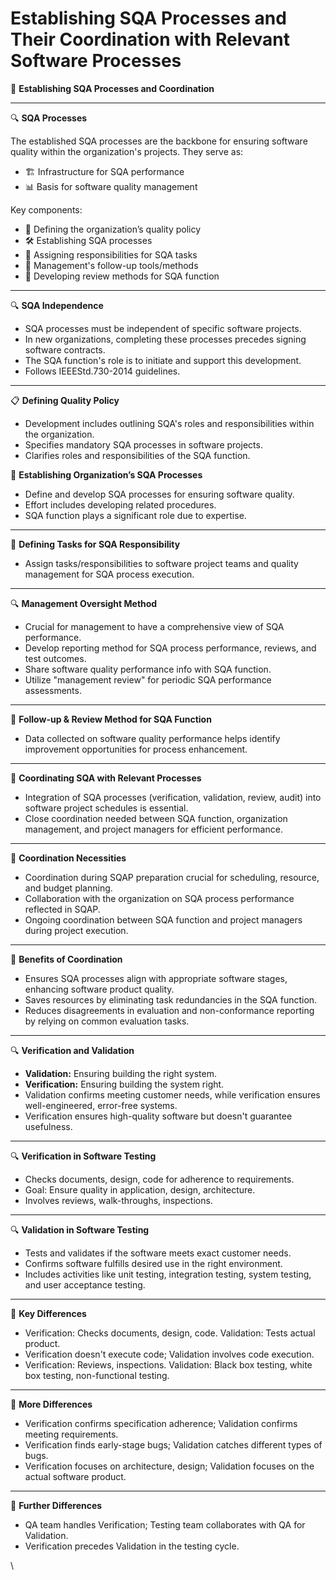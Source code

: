 # Establishing SQA Processes and Their Coordination with Relevant Software Processes

🌟 **Establishing SQA Processes and Coordination**

***

🔍 **SQA Processes**

The established SQA processes are the backbone for ensuring software quality within the organization's projects. They serve as:

* 🏗️ Infrastructure for SQA performance
* 📊 Basis for software quality management

Key components:

* 📜 Defining the organization’s quality policy
* 🛠️ Establishing SQA processes
* 👥 Assigning responsibilities for SQA tasks
* 🧰 Management's follow-up tools/methods
* 🔄 Developing review methods for SQA function

***

🔍 **SQA Independence**

* SQA processes must be independent of specific software projects.
* In new organizations, completing these processes precedes signing software contracts.
* The SQA function's role is to initiate and support this development.
* Follows IEEEStd.730-2014 guidelines.

***

📋 **Defining Quality Policy**

* Development includes outlining SQA's roles and responsibilities within the organization.
* Specifies mandatory SQA processes in software projects.
* Clarifies roles and responsibilities of the SQA function.



🔧 **Establishing Organization’s SQA Processes**

* Define and develop SQA processes for ensuring software quality.
* Effort includes developing related procedures.
* SQA function plays a significant role due to expertise.

***

📝 **Defining Tasks for SQA Responsibility**

* Assign tasks/responsibilities to software project teams and quality management for SQA process execution.

***

🔍 **Management Oversight Method**

* Crucial for management to have a comprehensive view of SQA performance.
* Develop reporting method for SQA process performance, reviews, and test outcomes.
* Share software quality performance info with SQA function.
* Utilize "management review" for periodic SQA performance assessments.

***

🔄 **Follow-up & Review Method for SQA Function**

* Data collected on software quality performance helps identify improvement opportunities for process enhancement.

***

🤝 **Coordinating SQA with Relevant Processes**

* Integration of SQA processes (verification, validation, review, audit) into software project schedules is essential.
* Close coordination needed between SQA function, organization management, and project managers for efficient performance.

***

🔗 **Coordination Necessities**

* Coordination during SQAP preparation crucial for scheduling, resource, and budget planning.
* Collaboration with the organization on SQA process performance reflected in SQAP.
* Ongoing coordination between SQA function and project managers during project execution.

***

🌟 **Benefits of Coordination**

* Ensures SQA processes align with appropriate software stages, enhancing software product quality.
* Saves resources by eliminating task redundancies in the SQA function.
* Reduces disagreements in evaluation and non-conformance reporting by relying on common evaluation tasks.

***

🔍 **Verification and Validation**

* **Validation:** Ensuring building the right system.
* **Verification:** Ensuring building the system right.
* Validation confirms meeting customer needs, while verification ensures well-engineered, error-free systems.
* Verification ensures high-quality software but doesn't guarantee usefulness.

***

🔍 **Verification in Software Testing**

* Checks documents, design, code for adherence to requirements.
* Goal: Ensure quality in application, design, architecture.
* Involves reviews, walk-throughs, inspections.

***

🔍 **Validation in Software Testing**

* Tests and validates if the software meets exact customer needs.
* Confirms software fulfills desired use in the right environment.
* Includes activities like unit testing, integration testing, system testing, and user acceptance testing.

***

🔑 **Key Differences**

* Verification: Checks documents, design, code. Validation: Tests actual product.
* Verification doesn't execute code; Validation involves code execution.
* Verification: Reviews, inspections. Validation: Black box testing, white box testing, non-functional testing.

***

🔑 **More Differences**

* Verification confirms specification adherence; Validation confirms meeting requirements.
* Verification finds early-stage bugs; Validation catches different types of bugs.
* Verification focuses on architecture, design; Validation focuses on the actual software product.

***

🔑 **Further Differences**

* QA team handles Verification; Testing team collaborates with QA for Validation.
* Verification precedes Validation in the testing cycle.

\


